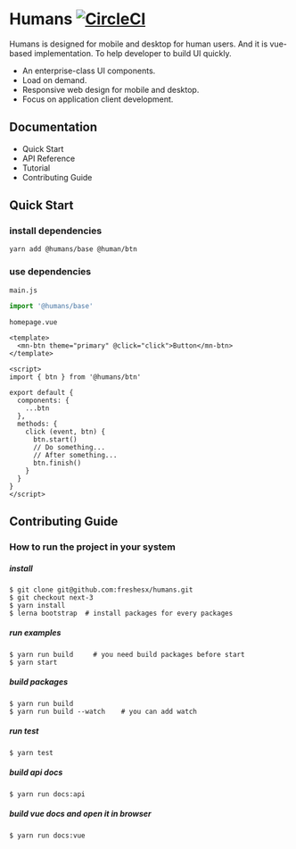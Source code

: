 # Humans [![CircleCI](https://circleci.com/gh/freshesx/humans.svg?style=svg)](https://circleci.com/gh/freshesx/humans)

Humans is designed for mobile and desktop for human users. And it is vue-based implementation. To help developer to build UI quickly.

* An enterprise-class UI components.
* Load on demand.
* Responsive web design for mobile and desktop.
* Focus on application client development.

## Documentation

* Quick Start
* API Reference
* Tutorial
* Contributing Guide

## Quick Start

### install dependencies

``` shell
yarn add @humans/base @human/btn
```

### use dependencies

`main.js`

``` javascript
import '@humans/base'
```

`homepage.vue`

``` vue
<template>
  <mn-btn theme="primary" @click="click">Button</mn-btn>
</template>

<script>
import { btn } from '@humans/btn'

export default {
  components: {
    ...btn
  },
  methods: {
    click (event, btn) {
      btn.start()
      // Do something...
      // After something...
      btn.finish()
    }
  }
}
</script>
```

## Contributing Guide

### How to run the project in your system

##### install

``` shell
$ git clone git@github.com:freshesx/humans.git
$ git checkout next-3
$ yarn install
$ lerna bootstrap  # install packages for every packages
```

##### run examples

``` shell
$ yarn run build     # you need build packages before start
$ yarn start
```

##### build packages

``` shell
$ yarn run build
$ yarn run build --watch    # you can add watch
```

##### run test

``` shell
$ yarn test
```

##### build api docs

``` shell
$ yarn run docs:api
```

##### build vue docs and open it in browser

``` shell
$ yarn run docs:vue
```
